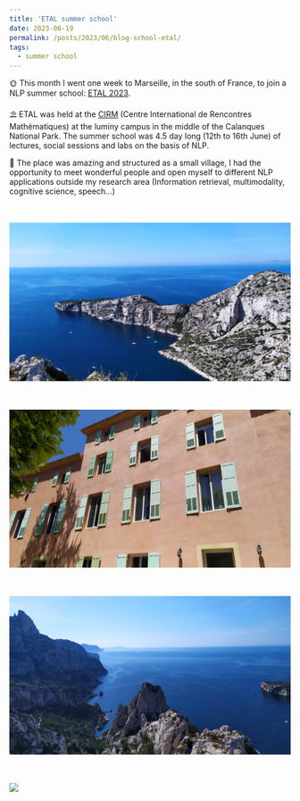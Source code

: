 ```yaml
---
title: 'ETAL summer school'
date: 2023-06-19
permalink: /posts/2023/06/blog-school-etal/
tags:
  - summer school
---
```


🌞 This month I went one week to Marseille, in the south of France, to join a NLP summer school: [ETAL 2023](https://etal2023.lis-lab.fr/).

⛱ ETAL was held at the [CIRM](https://www.cirm-math.fr/index.html) (Centre International de Rencontres Mathématiques) at the luminy campus in the middle of the Calanques National Park.
The summer school was 4.5 day long (12th to 16th June) of lectures, social sessions and labs on the basis of NLP.

🏡 The place was amazing and structured as a small village, I had the opportunity to meet wonderful people and open myself to different NLP applications outside my research area (Information retrieval, multimodality, cognitive science, speech…)

<br/><br/>
<img src="/images/etal2023/IMG_20230612_093204.jpg"> 


<br/><br/>
<img src="/images/etal2023/IMG_20230612_134532.jpg"> 

<br/><br/>
<img src="/images/etal2023/IMG_20230612_093221.jpg"> 

<br/><br/>
<img src="/images/etal2023/IMG_20230613_155815.jpg"> 
